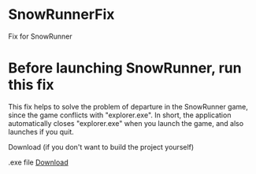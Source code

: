 # SnowRunnerFix
 Fix for SnowRunner
# Before launching SnowRunner, run this fix
 This fix helps to solve the problem of departure in the SnowRunner game, since the game conflicts with "explorer.exe". In short, the application automatically closes "explorer.exe" when you launch the game, and also launches if you quit.

Download (if you don't want to build the project yourself)

.exe file [Download](https://github.com/OneSpir1t/SnowRunnerFix/blob/7e1c19e02c2ba7c4b441527fcf2794453196e688/SnowRunnerFix/bin/Release/SnowRunnerFix.exe)
